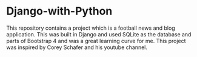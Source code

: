 # Django-with-Python
This repository contains a project which is a football news and blog application. This was built in Django and used SQLite as the database and parts of Bootstrap 4 and was a great learning curve for me. This project was inspired by Corey Schafer and his youtube channel. 
